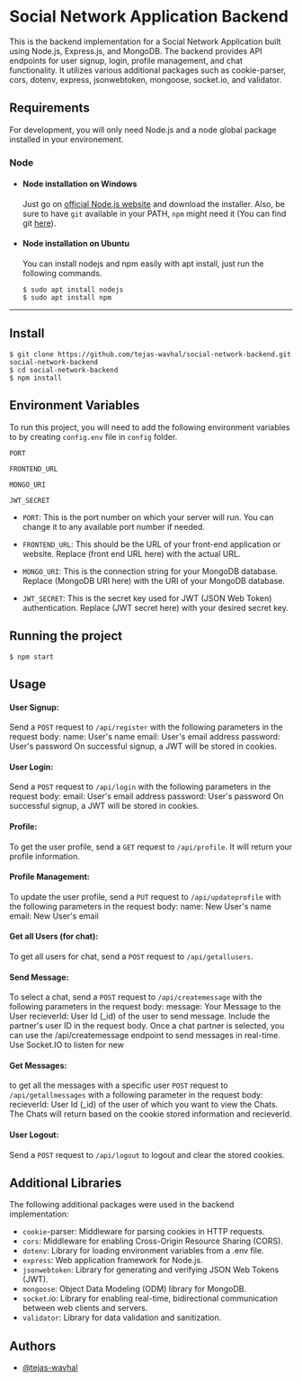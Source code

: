 # Social Network Application Backend

This is the backend implementation for a Social Network Application built using Node.js, Express.js, and MongoDB. The backend provides API endpoints for user signup, login, profile management, and chat functionality. It utilizes various additional packages such as cookie-parser, cors, dotenv, express, jsonwebtoken, mongoose, socket.io, and validator.



## Requirements

For development, you will only need Node.js and a node global package installed in your environement.

### Node
- #### Node installation on Windows

  Just go on [official Node.js website](https://nodejs.org/) and download the installer.
Also, be sure to have `git` available in your PATH, `npm` might need it (You can find git [here](https://git-scm.com/)).

- #### Node installation on Ubuntu

  You can install nodejs and npm easily with apt install, just run the following commands.

      $ sudo apt install nodejs
      $ sudo apt install npm


---

## Install

    $ git clone https://github.com/tejas-wavhal/social-network-backend.git social-network-backend
    $ cd social-network-backend
    $ npm install

## Environment Variables

To run this project, you will need to add the following environment variables to by creating `config.env` file in `config` folder.

 `PORT`

 `FRONTEND_URL`

 `MONGO_URI`

 `JWT_SECRET`

 -  `PORT`: This is the port number on which your server will run. You can change it to any available port number if needed.

- `FRONTEND_URL`: This should be the URL of your front-end application or website. Replace (front end URL here) with the actual URL.

- `MONGO_URI`: This is the connection string for your MongoDB database. Replace (MongoDB URI here) with the URI of your MongoDB database.

- `JWT_SECRET`: This is the secret key used for JWT (JSON Web Token) authentication. Replace (JWT secret here) with your desired secret key.


## Running the project

    $ npm start


## Usage
#### User Signup:
Send a `POST` request to `/api/register` with the following parameters in the request body:
name: User's name
email: User's email address
password: User's password
On successful signup, a JWT will be stored in cookies.

#### User Login:
Send a `POST` request to `/api/login` with the following parameters in the request body:
email: User's email address
password: User's password
On successful signup, a JWT will be stored in cookies.

#### Profile:
To get the user profile, send a `GET` request to `/api/profile`.
It will return your profile information.

#### Profile Management:
To update the user profile, send a `PUT` request to `/api/updateprofile` with the following parameters in the request body:
name: New User's name
email: New User's email

#### Get all Users (for chat):
To get all users for chat, send a `POST` request to `/api/getallusers`.

#### Send Message:
To select a chat, send a `POST` request to `/api/createmessage` with the following parameters in the request body:
message: Your Message to the User
recieverId: User Id (_id) of the user to send message.
Include the partner's user ID in the request body.
Once a chat partner is selected, you can use the /api/createmessage endpoint to send messages in real-time.
Use Socket.IO to listen for new

#### Get Messages:
to get  all the messages with a specific user `POST` request to `/api/getallmessages` with a following parameter in the request body:
recieverId: User Id (_id) of the user of which you want to view the Chats. The Chats will return based on the cookie stored information and recieverId.


#### User Logout:
Send a `POST` request to `/api/logout` to logout and clear the stored cookies.

## Additional Libraries

The following additional packages were used in the backend implementation:

- `cookie`-parser: Middleware for parsing cookies in HTTP requests.
- `cors`: Middleware for enabling Cross-Origin Resource Sharing (CORS).
- `dotenv`: Library for loading environment variables from a .env file.
- `express`: Web application framework for Node.js.
- `jsonwebtoken`: Library for generating and verifying JSON Web Tokens (JWT).
- `mongoose`: Object Data Modeling (ODM) library for MongoDB.
- `socket`.io: Library for enabling real-time, bidirectional communication between web clients and servers.
- `validator`: Library for data validation and sanitization.




## Authors

- [@tejas-wavhal](https://github.com/tejas-wavhal)


